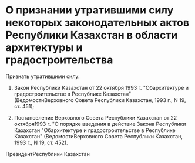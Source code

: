 # О признании утратившими силу некоторых законодательных актов Республики Казахстан в области архитектуры и градостроительства

Признать утратившими силу:

1) Закон Республики Казахстан от 22 октября 1993 г. "Обархитектуре и градостроительстве в Республике Казахстан" (ВедомостиВерховного Совета Республики Казахстан, 1993 г., N 19, ст. 451);

2) Постановление Верховного Совета Республики Казахстан от 22 октября1993 г. "О порядке введения в действие Закона Республики Казахстан "Обархитектуре и градостроительстве в Республике Казахстан" (ВедомостиВерховного Совета Республики Казахстан, 1993 г., N 19, ст. 452).

ПрезидентРеспублики Казахстан

